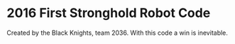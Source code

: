 # 2016 First Stronghold Robot Code

Created by the Black Knights, team 2036. With this code a win is inevitable.